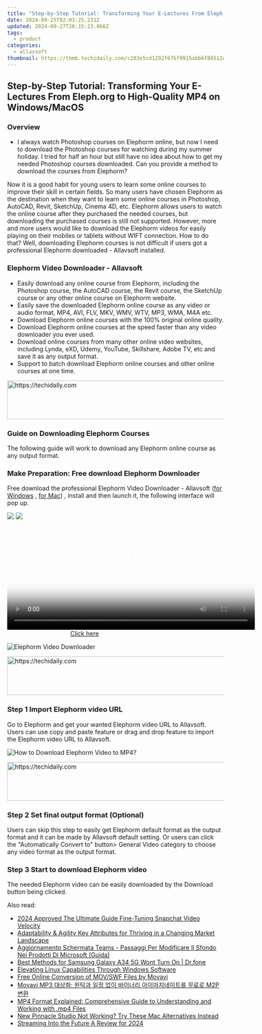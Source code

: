 ```yaml
---
title: "Step-by-Step Tutorial: Transforming Your E-Lectures From Eleph.org to High-Quality MP4 on Windows/MacOS"
date: 2024-09-25T02:03:25.231Z
updated: 2024-09-27T20:15:23.066Z
tags:
  - product
categories:
  - allavsoft
thumbnail: https://thmb.techidaily.com/c283e5cd1292f67bf9915abb6f80512d4b71e72814dc3723834abc073685ea0d.jpg
---
```


## Step-by-Step Tutorial: Transforming Your E-Lectures From Eleph.org to High-Quality MP4 on Windows/MacOS

### Overview

* I always watch Photoshop courses on Elephorm online, but now I need to download the Photoshop courses for watching during my summer holiday. I tried for half an hour but still have no idea about how to get my needed Photoshop courses downloaded. Can you provide a method to download the courses from Elephorm?

Now it is a good habit for young users to learn some online courses to improve their skill in certain fields. So many users have chosen Elephorm as the destination when they want to learn some online courses in Photoshop, AutoCAD, Revit, SketchUp, Cinema 4D, etc. Elephorm allows users to watch the online course after they purchased the needed courses, but downloading the purchased courses is still not supported. However, more and more users would like to download the Elephorm videos for easily playing on their mobiles or tablets without WIFT connection. How to do that? Well, downloading Elephorm courses is not difficult if users got a professional Elephorm downloaded - Allavsoft installed.

### Elephorm Video Downloader - Allavsoft

* Easily download any online course from Elephorm, including the Photoshop course, the AutoCAD course, the Revit course, the SketchUp course or any other online course on Elephorm website.
* Easily save the downloaded Elephorm online course as any video or audio format, MP4, AVI, FLV, MKV, WMV, WTV, MP3, WMA, M4A etc.
* Download Elephorm online courses with the 100% original online quality.
* Download Elephorm online courses at the speed faster than any video downloader you ever used.
* Download online courses from many other online video websites, including Lynda, eXD, Udemy, YouTube, Skillshare, Adobe TV, etc and save it as any output format.
* Support to batch download Elephorm online courses and other online courses at one time.

<!-- affiliate ads begin -->
<a href="https://appsumo.8odi.net/c/5597632/2123734/7443" target="_top" id="2123734">
  <img src="//a.impactradius-go.com/display-ad/7443-2123734" border="0" alt="https://techidaily.com" width="728" height="90"/>
</a>
<img height="0" width="0" src="https://appsumo.8odi.net/i/5597632/2123734/7443" style="position:absolute;visibility:hidden;" border="0" />
<!-- affiliate ads end -->

### Guide on Downloading Elephorm Courses

The following guide will work to download any Elephorm online course as any output format.

### Make Preparation: Free download Elephorm Downloader

Free download the professional Elephorm Video Downloader - Allavsoft ([for Windows](https://tools.techidaily.com/allavsoft/products/) , [for Mac](https://tools.techidaily.com/allavsoft/products/)) , install and then launch it, the following interface will pop up.

[![](https://www.allavsoft.com/how-to/../images/how-to/free-download-win.jpg)](https://tools.techidaily.com/allavsoft/products/) [![](https://www.allavsoft.com/how-to/../images/how-to/free-download-mac.jpg)](https://tools.techidaily.com/allavsoft/products/)

<!-- affiliate ads begin -->
<span id="1983473">
					<video width="576" height="240" style="cursor:pointer"
           poster="//a.impactradius-go.com/display-clicktoplayimage/1983473.png"
           onclick="if(!this.playClicked){this.play();this.setAttribute('controls',true);this.playClicked=true;}">
	   <source src="//a.impactradius-go.com/display-ad/22993-1983473">
	   <img src="//a.impactradius-go.com/display-clicktoplayimage/1983473.png" style="border: none; height: 100%; width: 100%; object-fit: contain">
	</video>
	<div style="width:360px;text-align:center"><a href="javascript:window.open(decodeURIComponent('https%3A%2F%2Fhomestyler.sjv.io%2Fc%2F5597632%2F1983473%2F22993'), '_blank');void(0);">Click here</a></div>
</span>
<img height="0" width="0" src="https://imp.pxf.io/i/5597632/1983473/22993" style="position:absolute;visibility:hidden;" border="0" />
<!-- affiliate ads end -->

![Elephorm Video Downloader](https://www.allavsoft.com/how-to/../images/allavsoft/screen-shot-600.jpg)

<!-- affiliate ads begin -->
<a href="https://aligracehair.sjv.io/c/5597632/1925570/19272" target="_top" id="1925570">
  <img src="//a.impactradius-go.com/display-ad/19272-1925570" border="0" alt="https://techidaily.com" width="728" height="90"/>
</a>
<img height="0" width="0" src="https://aligracehair.sjv.io/i/5597632/1925570/19272" style="position:absolute;visibility:hidden;" border="0" />
<!-- affiliate ads end -->

### Step 1 Import Elephorm video URL

Go to Elephorm and get your wanted Elephorm video URL to Allavsoft. Users can use copy and paste feature or drag and drop feature to import the Elephorm video URL to Allavsoft.

![How to Download Elephorm Video to MP4?](https://www.allavsoft.com/how-to/../images/how-to/download-rtmp-video/download-rtmp-video.jpg)

<!-- affiliate ads begin -->
<a href="https://aligracehair.sjv.io/c/5597632/1886003/19272" target="_top" id="1886003">
  <img src="//a.impactradius-go.com/display-ad/19272-1886003" border="0" alt="https://techidaily.com" width="728" height="90"/>
</a>
<img height="0" width="0" src="https://aligracehair.sjv.io/i/5597632/1886003/19272" style="position:absolute;visibility:hidden;" border="0" />
<!-- affiliate ads end -->

### Step 2 Set final output format (Optional)

Users can skip this step to easily get Elephorm default format as the output format and it can be made by Allavsoft default setting. Or users can click the "Automatically Convert to" button> General Video category to choose any video format as the output format.

### Step 3 Start to download Elephorm video

The needed Elephorm video can be easily downloaded by the Download button being clicked.

<ins class="adsbygoogle"
     style="display:block"
     data-ad-format="autorelaxed"
     data-ad-client="ca-pub-7571918770474297"
     data-ad-slot="1223367746"></ins>

<ins class="adsbygoogle"
     style="display:block"
     data-ad-client="ca-pub-7571918770474297"
     data-ad-slot="8358498916"
     data-ad-format="auto"
     data-full-width-responsive="true"></ins>

<span class="atpl-alsoreadstyle">Also read:</span>
<div><ul>
<li><a href="https://some-tips.techidaily.com/2024-approved-the-ultimate-guide-fine-tuning-snapchat-video-velocity/"><u>2024 Approved The Ultimate Guide Fine-Tuning Snapchat Video Velocity</u></a></li>
<li><a href="https://extra-information.techidaily.com/adaptability-and-agility-key-attributes-for-thriving-in-a-changing-market-landscape/"><u>Adaptability & Agility Key Attributes for Thriving in a Changing Market Landscape</u></a></li>
<li><a href="https://win-tricks.techidaily.com/aggiornamento-schermata-teams-passaggi-per-modificare-il-sfondo-nei-prodotti-di-microsoft-guida/"><u>Aggiornamento Schermata Teams - Passaggi Per Modificare Il Sfondo Nei Prodotti Di Microsoft (Guida)</u></a></li>
<li><a href="https://howto.techidaily.com/best-methods-for-samsung-galaxy-a34-5g-wont-turn-on-drfone-by-drfone-fix-android-problems-fix-android-problems/"><u>Best Methods for Samsung Galaxy A34 5G Wont Turn On | Dr.fone</u></a></li>
<li><a href="https://win11.techidaily.com/elevating-linux-capabilities-through-windows-software/"><u>Elevating Linux Capabilities Through Windows Software</u></a></li>
<li><a href="https://win-tricks.techidaily.com/free-online-conversion-of-movswf-files-by-movavi/"><u>Free Online Conversion of MOV/SWF Files by Movavi</u></a></li>
<li><a href="https://win-tricks.techidaily.com/movavi-mp3-m2p/"><u>Movavi MP3 대상화: 원탁과 일정 없이 바이너리 아이마지네이트를 무료로 M2P 변환</u></a></li>
<li><a href="https://win-tricks.techidaily.com/mp4-format-explained-comprehensive-guide-to-understanding-and-working-with-mp4-files/"><u>MP4 Format Explained: Comprehensive Guide to Understanding and Working with .mp4 Files</u></a></li>
<li><a href="https://ai-video-apps.techidaily.com/new-pinnacle-studio-not-working-try-these-mac-alternatives-instead/"><u>New Pinnacle Studio Not Working? Try These Mac Alternatives Instead</u></a></li>
<li><a href="https://visual-screen-recording.techidaily.com/streaming-into-the-future-a-review-for-2024/"><u>Streaming Into the Future A Review for 2024</u></a></li>
</ul></div>

